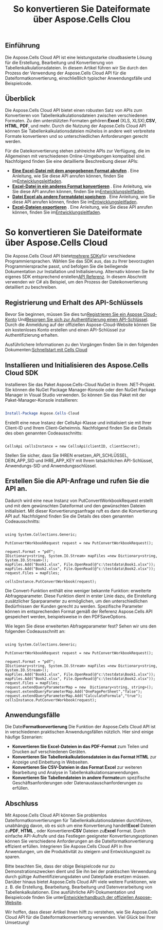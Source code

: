 ﻿---
title: So konvertieren Sie Dateiformate über Aspose.Cells Clou
type: docs
url: /de/how-to-convert-file-formats
description: So konvertieren Sie Dateiformate über Aspose.Cells Cloud
weight: 10
---
## Einführung
Die Aspose.Cells Cloud API ist eine leistungsstarke cloudbasierte Lösung für die Erstellung, Bearbeitung und Konvertierung von Tabellenkalkulationsdateien. In diesem Artikel führen wir Sie durch den Prozess der Verwendung der Aspose.Cells Cloud API für die Dateiformatkonvertierung, einschließlich typischer Anwendungsfälle und Beispielcode.

## Überblick

 Die Aspose.Cells Cloud API bietet einen robusten Satz von APIs zum Konvertieren von Tabellenkalkulationsdateien zwischen verschiedenen Formaten. Zu den unterstützten Formaten gehören:**Excel** (XLS, XLSX),**CSV**, **HTML**, **PDF**, und mehr. Durch die Nutzung der Aspose.Cells Cloud API können Sie Tabellenkalkulationsdateien mühelos in andere weit verbreitete Formate konvertieren und so unterschiedlichen Anforderungen gerecht werden.

Für die Dateikonvertierung stehen zahlreiche APIs zur Verfügung, die im Allgemeinen mit verschiedenen Online-Umgebungen kompatibel sind. Nachfolgend finden Sie eine detaillierte Beschreibung dieser APIs:

- **[Eine Excel-Datei mit dem angegebenen Format abrufen](https://reference.aspose.cloud/cells/#/Conversion/GetWorkbook)** . Eine Anleitung, wie Sie diese API anrufen können, finden Sie im[Entwicklungsleitfaden](https://docs.aspose.cloud/cells/export-different-formats/).
- **[Excel-Datei in ein anderes Format konvertieren](https://reference.aspose.cloud/cells/#/Conversion/PutConvertWorkbook)** . Eine Anleitung, wie Sie diese API anrufen können, finden Sie im[Entwicklungsleitfaden](https://docs.aspose.cloud/cells/convert/excel-to-different-formats/).
- **[Datei Excel als andere Formatdatei speichern](https://reference.aspose.cloud/cells/#/Conversion/PostWorkbookSaveAs)** . Eine Anleitung, wie Sie diese API anrufen können, finden Sie im[Entwicklungsleitfaden](https://docs.aspose.cloud/cells/saveas-other-formats/).
- **[Excel-Dateien exportieren](https://reference.aspose.cloud/cells/#/LightCells/PostExport)** . Eine Anleitung, wie Sie diese API anrufen können, finden Sie im[Entwicklungsleitfaden](https://docs.aspose.cloud/cells/export/excel-to-different-formats/).


# So konvertieren Sie Dateiformate über Aspose.Cells Cloud

 Die Aspose.Cells Cloud API bietet[mehrere SDKs](https://github.com/aspose-cells-cloud)für verschiedene Programmiersprachen. Wählen Sie das SDK aus, das zu Ihrer bevorzugten Programmiersprache passt, und befolgen Sie die beiliegende Dokumentation zur Installation und Initialisierung. Alternativ können Sie Ihr eigenes SDK entsprechend erstellen[API Referenz](https://reference.aspose.cloud/cells/). In diesem Abschnitt verwenden wir C# als Beispiel, um den Prozess der Dateikonvertierung detailliert zu beschreiben.


## Registrierung und Erhalt des API-Schlüssels

 Bevor Sie beginnen, müssen Sie dies tun[Registrieren Sie ein Aspose Cloud-Konto](https://id.containerize.com/signup) Und[Besorgen Sie sich zur Authentifizierung einen API-Schlüssel](https://dashboard.aspose.cloud/applications). Durch die Anmeldung auf der offiziellen Aspose-Cloud-Website können Sie ein kostenloses Konto erstellen und einen API-Schlüssel zur Authentifizierung erhalten.

 Ausführlichere Informationen zu den Vorgängen finden Sie in den folgenden Dokumenten:[Schnellstart mit Cells Cloud](https://docs.aspose.cloud/cells/quickstart/)


## Installieren und Initialisieren des Aspose.Cells Cloud SDK

Installieren Sie das Paket Aspose.Cells-Cloud NuGet in Ihrem .NET-Projekt. Sie können die NuGet Package Manager-Konsole oder den NuGet Package Manager in Visual Studio verwenden.
So können Sie das Paket mit der Paket-Manager-Konsole installieren:

```Powershell

Install-Package Aspose.Cells-Cloud

```
Erstellt eine neue Instanz der CellsApi-Klasse und initialisiert sie mit Ihrer Client-ID und Ihrem Client-Geheimnis. Nachfolgend finden Sie die Details des oben genannten Codeausschnitts:

```CSharp

CellsApi cellsInstance = new CellsApi(clientID, clientSecret);

```

Stellen Sie sicher, dass Sie IHREN ersetzen_API_SCHLÜSSEL, DEIN_APP_SID und IHRE_APP_KEY mit Ihrem tatsächlichen API-Schlüssel, Anwendungs-SID und Anwendungsschlüssel.

## Erstellen Sie die API-Anfrage und rufen Sie die API an.

Dadurch wird eine neue Instanz von PutConvertWorkbookRequest erstellt und mit dem gewünschten Dateiformat und den gewünschten Dateien initialisiert. Mit dieser Konvertierungsanfrage ruft es dann die Konvertierung API auf. Nachfolgend finden Sie die Details des oben genannten Codeausschnitts:


```CSharp

using System.Collections.Generic;

PutConvertWorkbookRequest request = new PutConvertWorkbookRequest();

request.Format = "pdf";
IDictionary<string, System.IO.Stream> mapFiles =new Dictionary<string, System.IO.Stream>(); 
mapFiles.Add("Book1.xlsx", File.OpenRead(@"c:\testdata\Book1.xlsx"));
mapFiles.Add("Book2.xlsx", File.OpenRead(@"c:\testdata\Book2.xlsx"));
request.Files = mapFiles;

cellsInstance.PutConvertWorkbook(request);

```

Die Convert-Funktion enthält eine weniger bekannte Funktion: erweiterte Abfrageparameter. Diese Funktion dient in erster Linie dazu, die Einstellung zusätzlicher Sparparameter zu ermöglichen, um den unterschiedlichen Bedürfnissen der Kunden gerecht zu werden. Spezifische Parameter können im entsprechenden Format gemäß der Referenz Aspose.Cells API gespeichert werden, beispielsweise in den PDFSaveOptions.

Wie legen Sie diese erweiterten Abfrageparameter fest? Sehen wir uns den folgenden Codeausschnitt an:

```CSharp

using System.Collections.Generic;

PutConvertWorkbookRequest request = new PutConvertWorkbookRequest();

request.Format = "pdf";
IDictionary<string, System.IO.Stream> mapFiles =new Dictionary<string, System.IO.Stream>(); 
mapFiles.Add("Book1.xlsx", File.OpenRead(@"c:\testdata\Book1.xlsx"));
mapFiles.Add("Book2.xlsx", File.OpenRead(@"c:\testdata\Book2.xlsx"));
request.Files = mapFiles;
request.extendQueryParameterMap = new  Dictionary<string, string>();
request.extendQueryParameterMap.Add("OnePagePerSheet","false");
request.extendQueryParameterMap.Add("CalculateFormula","true");
cellsInstance.PutConvertWorkbook(request);

```

## Anwendungsfälle

 Die Datei**Formatkonvertierung** Die Funktion der Aspose.Cells Cloud API ist in verschiedenen praktischen Anwendungsfällen nützlich. Hier sind einige häufige Szenarien:

- **Konvertieren Sie Excel-Dateien in das PDF-Format** zum Teilen und Drucken auf verschiedenen Geräten.
- **Konvertieren Sie Tabellenkalkulationsdateien in das Format HTML** zur Anzeige und Einbettung in Webseiten.
- **Konvertieren Sie CSV-Dateien in das Format Excel** zur weiteren Bearbeitung und Analyse in Tabellenkalkulationsanwendungen.
- **Konvertieren Sie Tabellendateien in andere Formate**um spezifische Geschäftsanforderungen oder Datenaustauschanforderungen zu erfüllen.

## Abschluss

 Mit Aspose.Cells Cloud API können Sie problemlos Dateiformatkonvertierungen für Tabellenkalkulationsdateien durchführen, unabhängig davon, ob es sich um eine Konvertierung handelt**Excel** Dateien zu**PDF**, **HTML** , oder Konvertieren**CSV** Dateien zu**Excel** Format. Durch einfache API-Aufrufe und das Festlegen geeigneter Konvertierungsoptionen können Sie verschiedene Anforderungen an die Dateiformatkonvertierung effizient erfüllen. Integrieren Sie Aspose.Cells Cloud API in Ihre Anwendungen, um die Produktivität zu steigern und Entwicklungszeit zu sparen.

 Bitte beachten Sie, dass der obige Beispielcode nur zu Demonstrationszwecken dient und Sie ihn bei der praktischen Verwendung durch gültige Authentifizierungsdaten und Dateipfade ersetzen müssen. Darüber hinaus bietet Aspose.Cells Cloud API viele weitere Funktionen, wie z. B. die Erstellung, Bearbeitung, Bearbeitung und Datenverarbeitung von Tabellenkalkulationen. Eine ausführliche API-Dokumentation und Beispielcode finden Sie unter[Entwicklerhandbuch der offiziellen Aspose-Website](/developer-guide/).

Wir hoffen, dass dieser Artikel Ihnen hilft zu verstehen, wie Sie Aspose.Cells Cloud API für die Dateiformatkonvertierung verwenden. Viel Glück bei Ihrer Umsetzung!

